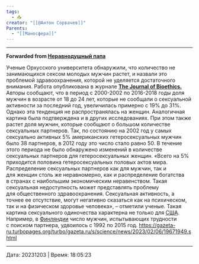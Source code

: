 ```yaml
---
tags:
  - 📥
creator: "[[@Антон Сорвачев]]"
Parents:
  - "[[Маносфера]]"
---
```



***

**Forwarded from [Неравнодушный папа](https://t.me/MensConsult/1945)**

Ученые Орхусского университета обнаружили, что количество не занимающихся сексом молодых мужчин растет, и назвали это проблемой здравоохранения, которой не уделяется достаточного внимания. Работа опубликована в журнале [**The Journal of Bioethics.**](https://onlinelibrary.wiley.com/journal/14678519)
Авторы сообщают, что в период с 2000-2002 по 2016-2018 годы доля мужчин в возрасте от 18 до 24 лет, которые не сообщали о сексуальной активности за последний год, увеличилась примерно с 19% до 31%. Однако эта тенденция не распространялась на женщин. Аналогичная картина была подтверждена и в других исследованиях.
При этом также растет доля мужчин, которые сообщают о большом количестве сексуальных партнеров. Так, по состоянию на 2002 год у самых сексуально активных 5% американских гетеросексуальных мужчин было 38 партнеров, в 2012 году это число стало равно 50. В течение этого периода не было обнаружено изменений в количестве сексуальных партнеров для гетеросексуальных женщин.
«Всего на 5% приходится половина гетеросексуальных половых актов мира. Распределение сексуальных партнеров как для мужчин, так и для женщин столь же неравномерно, как и распределение богатства в странах с наибольшим экономическим неравенством. Такая сексуальная недоступность может представлять проблему для общественного здравоохранения. Сексуальная активность, а точнее ее отсутствие, могут негативно сказаться как на психическом, так и на физическом здоровье человека», – отметили ученые.
Такая картина сексуального одиночества характерна не только для [США](https://www.gazeta.ru/tags/geo/soedinennye_shtaty_ameriki.shtml). Например, в [Финляндии](https://www.gazeta.ru/tags/geo/finlyandiya.shtml) число мужчин, испытывающих трудности с поиском партнера, удвоилось с 1992 по 2015 год.
https://gazeta-ru.turbopages.org/turbo/gazeta.ru/s/science/news/2023/02/06/19671949.shtml

---

Дата: 20231203 | Время: 18:05:23